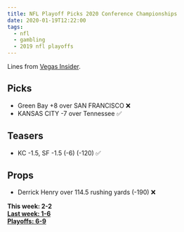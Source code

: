 ```yaml
---
title: NFL Playoff Picks 2020 Conference Championships
date: 2020-01-19T12:22:00
tags:
  - nfl
  - gambling
  - 2019 nfl playoffs
---
```


Lines from [Vegas Insider](http://www.vegasinsider.com/nfl/matchups/matchups.cfm/week/20/season/2019).

## Picks

- Green Bay +8 over SAN FRANCISCO ❌
- KANSAS CITY -7 over Tennessee ✅

## Teasers

- KC -1.5, SF -1.5 (-6) (-120) ✅

## Props

- Derrick Henry over 114.5 rushing yards (-190) ❌

**This week: 2-2**<br/>
**[Last week: 1-6](/articles/nfl-playoff-picks-2020-divisional-round)**<br/>
**[Playoffs: 6-9](/tags/2019-playoffs)**
